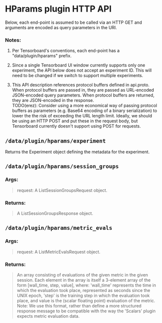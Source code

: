 # HParams plugin HTTP API
Below, each end-point is assumed to be called via an HTTP GET and arguments
are encoded as query parameters in the URI.

### Notes:
1. Per Tensorboard's conventions, each end-point has a "data/plugin/hparams" 
prefix.

1. Since a single Tensorboard UI window currently supports only one
experiment, the API below does not accept an experiment ID. This will need
to be changed if we switch to support multiple experiments.

1. This API description references protocol buffers defined in api.proto. 
When protocol buffers are passed in, they are passed as URL-encoded 
JSON-encoded query parameters. When protocol buffers are returned, 
they are JSON-encoded in the response.  
TODO(erez): Consider using a more economical way of passing protocol buffers
as parameters (e.g. Base64 encoding of a binary serialization) to lower the
the risk of exceeding the URL length limit. Ideally, we should be using an 
HTTP POST and put these in the request body, but Tensorboard currently 
doesn't support using POST for requests.

## `/data/plugin/hparams/experiment`
Returns the Experiment object defining the metadata for the experiment.
  
## `/data/plugin/hparams/session_groups`
### Args:
>request: A ListSessionGroupsRequest object.

### Returns:
>A ListSessionGroupsResponse object.

## `/data/plugin/hparams/metric_evals`

### Args:
>request: A ListMetricEvalsRequest object.

### Returns:
>An array consisting of evaluations of the given metric in the given session.
> Each element in the array is itself
>a 3-element array of the form [wall_time, step, value], where:
>'wall_time' represents the time in which the evaluation took place,
>represented as seconds since the UNIX epoch, 'step' is the training step
>in which the evaluation took place, and value is the (scalar floating
>point) evaluation of the metric.
>Note: We use this format, rather than define a more structured response
>message to be compatible with the way the 'Scalars' plugin expects metric
>evaluation data.

